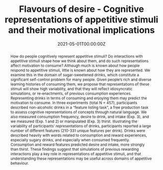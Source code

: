 ---
abstract: How do people cognitively represent appetitive stimuli? Do interactions with appetitive stimuli shape how we think about them, and do such representations affect motivation to consume? Although much is known about how people respond to appetitive stimuli, little is known about how they are represented. We examine this in the domain of sugar-sweetened drinks, which constitute a significant self-control problem for many people. Given people’s rich and diverse learning histories of consuming them, we propose that representations of these stimuli will show high variability, and that they will reflect idiosyncratic simulations, or re-enactments, of previous consumption experiences. Representing drinks in terms of consuming and enjoying them may predict the motivation to consume. In three experiments (total N = 457), participants described non-alcoholic drinks in a “feature listing task”, a free production task to assess cognitive representations of concepts through natural language. We also measured consumption frequency, desire to drink, and intake (Exp. 3), and we measured (Exp. 1 and 2) or manipulated (Exp. 3) thirst. Illustrating the variability of participants’ representations of drinks, participants reported a large number of different features (210-331 unique features per drink). Drinks were described heavily with words related to consumption and reward experiences, especially sugary drinks, and especially when consumed frequently. Consumption and reward features predicted desire and intake, more strongly than thirst. These findings suggest that simulations of previous rewarding interactions play a key role in representations of appetitive stimuli, and that understanding these representations may be useful across domains of appetitive behaviour.
authors:
- E.K. Papies
- M.A. Claassen
- D. Rusz
- M. Best
date: "2021-05-01T00:00:00Z"
doi: "10.31234/osf.io/rkn26"
featured:
image:
projects: []
publication: ''
publication_short: ""
publication_types:
- "3"
publishDate: "2021-05-01T00:00:00Z"
title: Flavours of desire - Cognitive representations of appetitive stimuli and their motivational implications
url_code: ""
url_dataset: ""
url_pdf: ""
url_poster: ""
url_project: ""
url_slides: ""
url_source: ""
url_video: ""
---